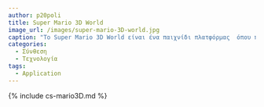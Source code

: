 ```yaml
---
author: p20poli
title: Super Mario 3D World 
image_url: /images/super-mario-3D-world.jpg
caption: "Το Super Mario 3D World είναι ένα παιχνίδι πλατφόρμας  όπου περιέχει 2D και 3D γραφικά. Το παιχνίδι επιτρέπει στους παίκτες του να αλλάζουν μεταξύ αυτών των δύο. Στο 3D οι παίκτες μπορούν να εξερευνήσουν το 3D περιβάλλον χρησιμοποιώντας τις κινήσεις του Mario. Το 2D θυμίζει ένα παιχνίδι πλατφόρμας όπως την παλιά εποχή. Οι παίκτες που μπορούν να πλοηγηθούν στα επίπεδα αποφεύγοντας εμπόδια, συλλέγοντας υπερδυνάμεις και νικώντας εχθρούς. Ένα μοναδικό χαρακτηριστικό είναι ότι οι παίκτες μπορούν να ξεκινήσουν με 2D γραφικά μετά να βρουν έναν σωλήνα που τους πηγαίνει στα 3D γραφική και μετά πάλι πίσω."
categories:
  - Σύνθεση
  - Τεχνολογία
tags:
  - Application
---
```

  
{% include cs-mario3D.md %}
